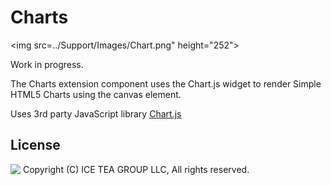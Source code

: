Charts
====

<img src=../Support/Images/Chart.png" height="252">

Work in progress.

The Charts extension component uses the Chart.js widget to render Simple HTML5 Charts using the canvas element.

Uses 3rd party JavaScript library [Chart.js](http://www.chartjs.org/)

License
-------
<img src="http://iceteagroup.com/wp-content/uploads/2017/01/Square-64x64-trasp.png" height="20" align="top"> Copyright (C) ICE TEA GROUP LLC, All rights reserved.
